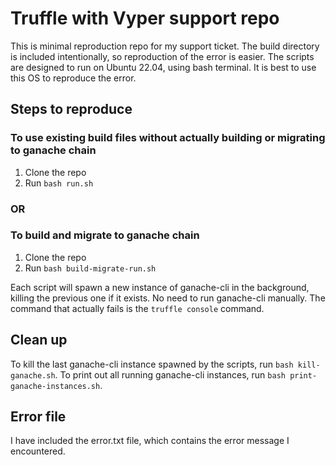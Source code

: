 # Truffle with Vyper support repo

This is minimal reproduction repo for my support ticket.
The build directory is included intentionally, so reproduction of the error is easier.
The scripts are designed to run on Ubuntu 22.04, using bash terminal. It is best to use this OS to reproduce the error.

## Steps to reproduce
### To use existing build files without actually building or migrating to ganache chain
1. Clone the repo
2. Run `bash run.sh`

### OR
### To build and migrate to ganache chain
1. Clone the repo
2. Run `bash build-migrate-run.sh`

Each script will spawn a new instance of ganache-cli in the background, killing the previous one if it exists.
No need to run ganache-cli manually.
The command that actually fails is the `truffle console` command.

## Clean up

To kill the last ganache-cli instance spawned by the scripts, run `bash kill-ganache.sh`.
To print out all running ganache-cli instances, run `bash print-ganache-instances.sh`.

## Error file
I have included the error.txt file, which contains the error message I encountered.

